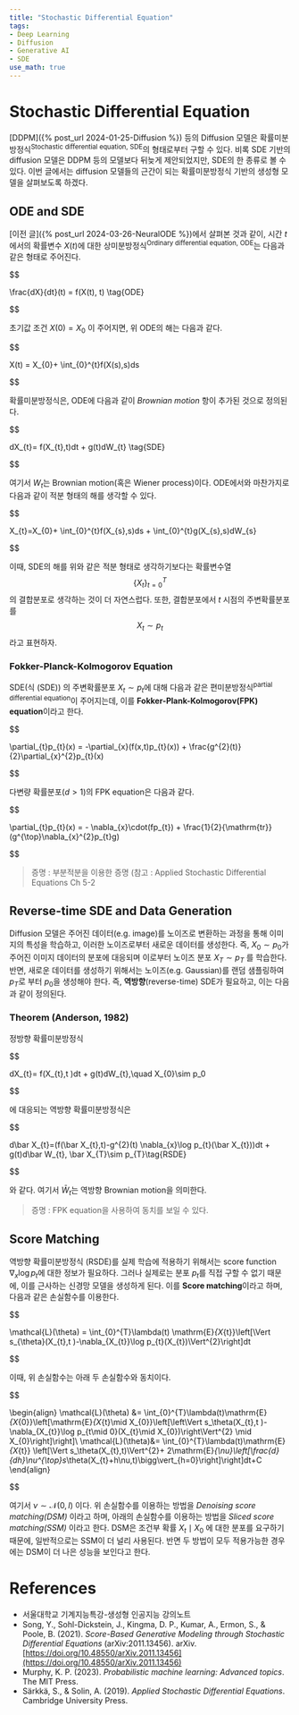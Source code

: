 ```yaml
---
title: "Stochastic Differential Equation"
tags: 
- Deep Learning
- Diffusion
- Generative AI
- SDE
use_math: true
---
```

# Stochastic Differential Equation

[DDPM]({% post_url 2024-01-25-Diffusion %}) 등의 Diffusion 모델은 확률미분방정식<sup>Stochastic differential equation, SDE</sup>의 형태로부터 구할 수 있다. 비록 SDE 기반의 diffusion 모델은 DDPM 등의 모델보다 뒤늦게 제안되었지만, SDE의 한 종류로 볼 수 있다. 이번 글에서는 diffusion 모델들의 근간이 되는 확률미분방정식 기반의 생성형 모델을 살펴보도록 하겠다.

## ODE and SDE

[이전 글]({% post_url 2024-03-26-NeuralODE %})에서 살펴본 것과 같이, 시간 $t$에서의 확률변수 $X(t)$에 대한 상미분방정식<sup>Ordinary differential equation, ODE</sup>는 다음과 같은 형태로 주어진다.


$$

\frac{dX}{dt}(t) = f(X(t), t) \tag{ODE}


$$

초기값 조건 $X(0)= X_{0}$ 이 주어지면, 위 ODE의 해는 다음과 같다.


$$

X(t) = X_{0}+ \int_{0}^{t}f(X(s),s)ds


$$

확률미분방정식은, ODE에 다음과 같이 *Brownian motion* 항이 추가된 것으로 정의된다.


$$

dX_{t}= f(X_{t},t)dt + g(t)dW_{t} \tag{SDE}


$$

여기서 $W_{t}$는 Brownian motion(혹은 Wiener process)이다. ODE에서와 마찬가지로 다음과 같이 적분 형태의 해를 생각할 수 있다.


$$

X_{t}=X_{0}+ \int_{0}^{t}f(X_{s},s)ds + \int_{0}^{t}g(X_{s},s)dW_{s}


$$

이때, SDE의 해를 위와 같은 적분 형태로 생각하기보다는 확률변수열 $$\{X_{t}\}_{t=0}^{T}$$ 의 결합분포로 생각하는 것이 더 자연스럽다. 또한, 결합분포에서 $t$ 시점의 주변확률분포를 $$X_{t}\sim p_{t}$$ 라고 표현하자.

### Fokker-Planck-Kolmogorov Equation

SDE(식 $(\mathrm{SDE})$) 의 주변확률분포 $X_{t}\sim p_{t}$에 대해 다음과 같은 편미분방정식<sup>partial differential equation</sup>이 주어지는데, 이를 **Fokker-Plank-Kolmogorov(FPK) equation**이라고 한다.


$$

\partial_{t}p_{t}(x) = -\partial_{x}(f(x,t)p_{t}(x)) + \frac{g^{2}(t)}{2}\partial_{x}^{2}p_{t}(x)


$$

다변량 확률분포($d>1$)의 FPK equation은 다음과 같다.


$$

\partial_{t}p_{t}(x) = - \nabla_{x}\cdot(fp_{t}) + \frac{1}{2}{\mathrm{tr}}(g^{\top}\nabla_{x}^{2}p_{t}g)


$$

> 증명 : 부분적분을 이용한 증명 (참고 : Applied Stochastic Differential Equations Ch 5-2

## Reverse-time SDE and Data Generation

Diffusion 모델은 주어진 데이터(e.g. image)를 노이즈로 변환하는 과정을 통해 이미지의 특성을 학습하고, 이러한 노이즈로부터 새로운 데이터를 생성한다. 즉, $X_{0}\sim p_{0}$가 주어진 이미지 데이터의 분포에 대응되며 이로부터 노이즈 분포 $X_{T}\sim p_T$ 를 학습한다. 반면, 새로운 데이터를 생성하기 위해서는 노이즈(e.g. Gaussian)를 랜덤 샘플링하여 $p_T$로 부터 $p_{0}$을 생성해야 한다. 즉, **역방향**(reverse-time) SDE가 필요하고, 이는 다음과 같이 정의된다.

### Theorem (Anderson, 1982)
정방향 확률미분방정식


$$

dX_{t}= f(X_{t},t )dt + g(t)dW_{t},\quad X_{0}\sim p_0


$$

에 대응되는 역방향 확률미분방정식은


$$

d\bar X_{t}=(f(\bar X_{t},t)-g^{2}(t) \nabla_{x}\log p_{t}(\bar X_{t}))dt + g(t)d\bar W_{t}, \bar X_{T}\sim p_{T}\tag{RSDE}


$$

와 같다. 여기서 $\bar W_{t}$는 역방향 Brownian motion을 의미한다.

> 증명 : FPK equation을 사용하여 동치를 보일 수 있다.

## Score Matching

역방향 확률미분방정식 $(\mathrm{RSDE})$를 실제 학습에 적용하기 위해서는 score function $\nabla_x \log p_{t}$에 대한 정보가 필요하다. 그러나 실제로는 분포 $p_{t}$를 직접 구할 수 없기 때문에, 이를 근사하는 신경망 모델을 생성하게 된다. 이를 **Score matching**이라고 하며, 다음과 같은 손실함수를 이용한다.


$$

\mathcal{L}(\theta) = \int_{0}^{T}\lambda(t) \mathrm{E}_{X_{t}}\left[\Vert s_{\theta}(X_{t},t )-\nabla_{X_{t}}\log p_{t}(X_{t})\Vert^{2}\right]dt


$$

이때, 위 손실함수는 아래 두 손실함수와 동치이다.


$$

\begin{align}
\mathcal{L}(\theta) &=  \int_{0}^{T}\lambda(t)\mathrm{E}_{X_{0}}\left[\mathrm{E}_{X_{t}\mid X_{0}}\left[\left\Vert s_\theta(X_{t},t )-\nabla_{X_{t}}\log p_{t\mid 0}(X_{t}\mid X_{0})\right\Vert^{2} \mid X_{0}\right]\right]\\
\mathcal{L}(\theta)&= \int_{0}^{T}\lambda(t)\mathrm{E}_{X_{t}} \left[\Vert s_\theta(X_{t},t)\Vert^{2}+ 2\mathrm{E}_{\nu}\left[\frac{d}{dh}\nu^{\top}s_\theta(X_{t}+h\nu,t)\bigg\vert_{h=0}\right]\right]dt+C
\end{align}


$$

여기서 $\nu\sim\mathcal{N}(0,I)$ 이다. 위 손실함수를 이용하는 방법을 *Denoising score matching(DSM)* 이라고 하며, 아래의 손실함수를 이용하는 방법을 *Sliced score matching(SSM)* 이라고 한다. DSM은 조건부 확률 $X_{t}\mid X_{0}$ 에 대한 분포를 요구하기 때문에, 일반적으로는 SSM이 더 널리 사용된다. 반면 두 방법이 모두 적용가능한 경우에는 DSM이 더 나은 성능을 보인다고 한다.




# References
- 서울대학교 기계지능특강-생성형 인공지능 강의노트
- Song, Y., Sohl-Dickstein, J., Kingma, D. P., Kumar, A., Ermon, S., & Poole, B. (2021). _Score-Based Generative Modeling through Stochastic Differential Equations_ (arXiv:2011.13456). arXiv. [https://doi.org/10.48550/arXiv.2011.13456](https://doi.org/10.48550/arXiv.2011.13456)
-  Murphy, K. P. (2023). _Probabilistic machine learning: Advanced topics_. The MIT Press.
- Särkkä, S., & Solin, A. (2019). _Applied Stochastic Differential Equations_. Cambridge University Press.
